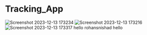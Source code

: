 # Tracking_App
![Screenshot 2023-12-13 173234](https://github.com/rohansnishad/Tracking_App/assets/98040172/446126e9-de5d-4493-8518-5c4e36361591)
![Screenshot 2023-12-13 173216](https://github.com/rohansnishad/Tracking_App/assets/98040172/5b655956-9093-4490-98b1-6b92e9dadf84)
![Screenshot 2023-12-13 173317](https://github.com/rohansnishad/Tracking_App/assets/98040172/8ab458a3-1361-4bed-80ff-c922316fb444)
hello rohansnishad
hello 